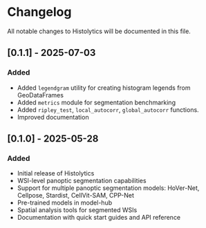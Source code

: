 # Changelog

All notable changes to Histolytics will be documented in this file.

## [0.1.1] - 2025-07-03

### Added
- Added `legendgram` utility for creating histogram legends from GeoDataFrames
- Added `metrics` module for segmentation benchmarking
- Added `ripley_test`, `local_autocorr`, `global_autocorr` functions.
- Improved documentation

## [0.1.0] - 2025-05-28

### Added
- Initial release of Histolytics
- WSI-level panoptic segmentation capabilities
- Support for multiple panoptic segmentation models: HoVer-Net, Cellpose, Stardist, CellVit-SAM, CPP-Net
- Pre-trained models in model-hub
- Spatial analysis tools for segmented WSIs
- Documentation with quick start guides and API reference
